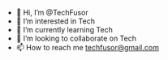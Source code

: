 - 👋 Hi, I’m @TechFusor
- 👀 I’m interested in Tech
- 🌱 I’m currently learning Tech
- 💞️ I’m looking to collaborate on Tech
- 📫 How to reach me techfusor@gmail.com

<!---
TechFusor/TechFusor is a ✨ special ✨ repository because its `README.md` (this file) appears on your GitHub profile.
You can click the Preview link to take a look at your changes.
--->
